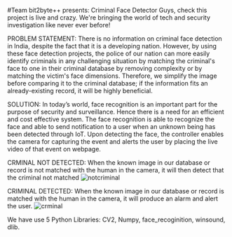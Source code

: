 #Team bit2byte++ presents: Criminal Face Detector
Guys, check this project is live and crazy.
We're bringing the world of tech and security investigation like never ever before!

PROBLEM STATEMENT:
There is no information on criminal face detection in India, despite the fact that it is a developing nation. However, by using these face detection projects, the police of our nation can more easily identify criminals in any challenging situation by matching the criminal's face to one in their criminal database by removing complexity or by matching the victim's face dimensions. Therefore, we simplify the image before comparing it to the criminal database; if the information fits an already-existing record, it will be highly beneficial.

SOLUTION:
In today’s world, face recognition is an important part for the purpose of security and surveillance. Hence there is a need for an efficient and cost effective system.
The face recognition is able to recognize the face and able to send notification to a user when an unknown being has been detected through IoT.
Upon detecting the face, the controller enables the camera for capturing the event and alerts the user by placing the live video of that event on webpage.

CRMINAL NOT DETECTED:
When the known image in our database or record is not matched with the human in the camera, it will then detect that the criminal not matched
![notcriminal](https://github.com/Simmi-1/Criminal-Face-Detector/assets/165306390/90df8628-d441-448e-9219-491ba81ed39a)



CRIMINAL DETECTED:
When the known image in our database or record is matched with the human in the camera, it will produce an alarm and alert the user.
![crminal](https://github.com/Simmi-1/Criminal-Face-Detector/assets/165306390/30cb7718-57c1-44c2-8324-de1ad5c472bf)


We have use 5 Python Libraries:
CV2,
Numpy,
face_recoginition,
winsound,
dlib.
